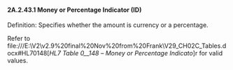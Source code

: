 #### 2A.2.43.1 Money or Percentage Indicator (ID)

Definition: Specifies whether the amount is currency or a percentage.

Refer to file:///E:\V2\v2.9%20final%20Nov%20from%20Frank\V29_CH02C_Tables.docx#HL70148[_HL7 Table 0__148 –_ _Money or Percentage Indicato_]r for valid values.
